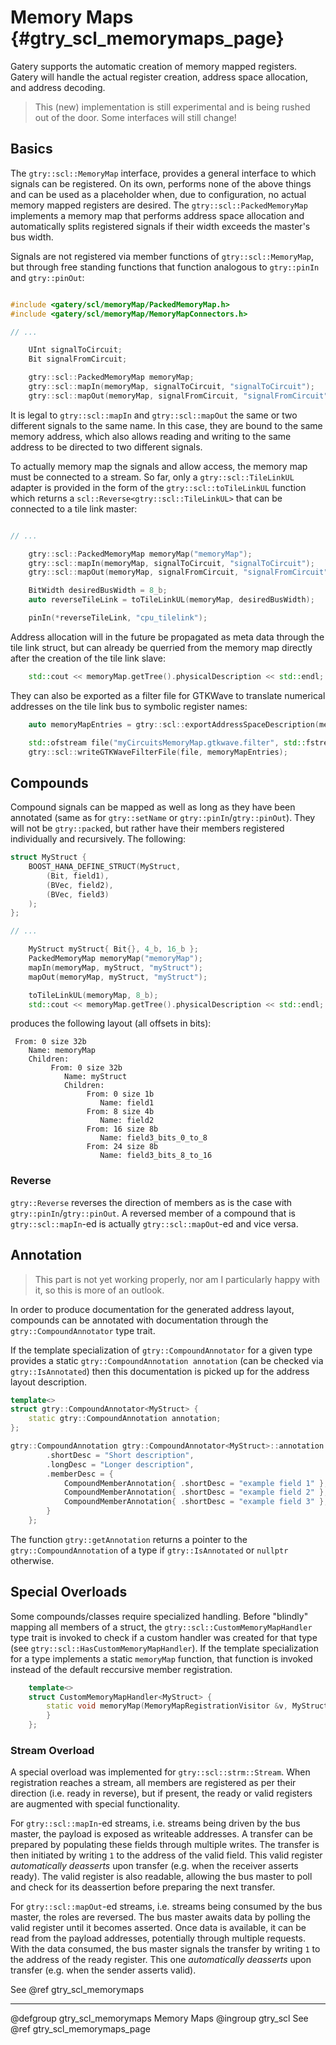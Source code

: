 # Memory Maps {#gtry_scl_memorymaps_page}

Gatery supports the automatic creation of memory mapped registers.
Gatery will handle the actual register creation, address space allocation, and address decoding.

> This (new) implementation is still experimental and is being rushed out of the door.
> Some interfaces will still change!

## Basics

The `gtry::scl::MemoryMap` interface, provides a general interface to which signals can be registered.
On its own, performs none of the above things and can be used as a placeholder when, due to configuration, no actual memory mapped registers are desired.
The `gtry::scl::PackedMemoryMap` implements a memory map that performs address space allocation and automatically splits registered signals if their width exceeds the master's bus width.

Signals are not registered via member functions of `gtry::scl::MemoryMap`, but through free standing functions that function analogous to `gtry::pinIn` and `gtry::pinOut`:
```cpp

#include <gatery/scl/memoryMap/PackedMemoryMap.h>
#include <gatery/scl/memoryMap/MemoryMapConnectors.h>

// ...

	UInt signalToCircuit;
	Bit signalFromCircuit;

	gtry::scl::PackedMemoryMap memoryMap;
	gtry::scl::mapIn(memoryMap, signalToCircuit, "signalToCircuit");
	gtry::scl::mapOut(memoryMap, signalFromCircuit, "signalFromCircuit");

```

It is legal to `gtry::scl::mapIn` and `gtry::scl::mapOut` the same or two different signals to the same name.
In this case, they are bound to the same memory address, which also allows reading and writing to the same address to be directed to two different signals.


To actually memory map the signals and allow access, the memory map must be connected to a stream.
So far, only a `gtry::scl::TileLinkUL` adapter is provided in the form of the `gtry::scl::toTileLinkUL` function which returns a `scl::Reverse<gtry::scl::TileLinkUL>` that can be connected to a tile link master:
```cpp

// ...

	gtry::scl::PackedMemoryMap memoryMap("memoryMap");
	gtry::scl::mapIn(memoryMap, signalToCircuit, "signalToCircuit");
	gtry::scl::mapOut(memoryMap, signalFromCircuit, "signalFromCircuit");

	BitWidth desiredBusWidth = 8_b;
	auto reverseTileLink = toTileLinkUL(memoryMap, desiredBusWidth);

	pinIn(*reverseTileLink, "cpu_tilelink");

```

Address allocation will in the future be propagated as meta data through the tile link struct, but can already be querried from the memory map directly after the creation of the tile link slave:
```cpp
	std::cout << memoryMap.getTree().physicalDescription << std::endl;
```

They can also be exported as a filter file for GTKWave to translate numerical addresses on the tile link bus to symbolic register names:
```cpp
	auto memoryMapEntries = gtry::scl::exportAddressSpaceDescription(memoryMap.getTree().physicalDescription);

	std::ofstream file("myCircuitsMemoryMap.gtkwave.filter", std::fstream::binary);
	gtry::scl::writeGTKWaveFilterFile(file, memoryMapEntries);
```

## Compounds

Compound signals can be mapped as well as long as they have been annotated (same as for `gtry::setName` or `gtry::pinIn`/`gtry::pinOut`).
They will not be `gtry::pack`ed, but rather have their members registered individually and recursively.
The following:
```cpp
struct MyStruct {
	BOOST_HANA_DEFINE_STRUCT(MyStruct,
		(Bit, field1),
		(BVec, field2),
		(BVec, field3)
	);
};

// ...

	MyStruct myStruct{ Bit{}, 4_b, 16_b };
	PackedMemoryMap memoryMap("memoryMap");
	mapIn(memoryMap, myStruct, "myStruct");
	mapOut(memoryMap, myStruct, "myStruct");

	toTileLinkUL(memoryMap, 8_b);
	std::cout << memoryMap.getTree().physicalDescription << std::endl;
```
produces the following layout (all offsets in bits):
```
 From: 0 size 32b
    Name: memoryMap
    Children: 
         From: 0 size 32b
            Name: myStruct
            Children: 
                 From: 0 size 1b
                    Name: field1
                 From: 8 size 4b
                    Name: field2
                 From: 16 size 8b
                    Name: field3_bits_0_to_8
                 From: 24 size 8b
                    Name: field3_bits_8_to_16
```

### Reverse

`gtry::Reverse` reverses the direction of members as is the case with `gtry::pinIn`/`gtry::pinOut`.
A reversed member of a compound that is `gtry::scl::mapIn`-ed is actually `gtry::scl::mapOut`-ed and vice versa.

## Annotation

> This part is not yet working properly, nor am I particularly happy with it, so this is more of an outlook.

In order to produce documentation for the generated address layout, compounds can be annotated with documentation through the `gtry::CompoundAnnotator` type trait.

If the template specialization of `gtry::CompoundAnnotator` for a given type provides a static `gtry::CompoundAnnotation annotation` (can be checked via `gtry::IsAnnotated`) then this documentation is picked up for the address layout description.

```cpp
template<>
struct gtry::CompoundAnnotator<MyStruct> {
	static gtry::CompoundAnnotation annotation;
};

gtry::CompoundAnnotation gtry::CompoundAnnotator<MyStruct>::annotation = {
		.shortDesc = "Short description",
		.longDesc = "Longer description",
		.memberDesc = {
			CompoundMemberAnnotation{ .shortDesc = "example field 1" },
			CompoundMemberAnnotation{ .shortDesc = "example field 2" },
			CompoundMemberAnnotation{ .shortDesc = "example field 3" },
		}
	};
```

The function `gtry::getAnnotation` returns a pointer to the `gtry::CompoundAnnotation` of a type if `gtry::IsAnnotated` or `nullptr` otherwise.

## Special Overloads

Some compounds/classes require specialized handling.
Before "blindly" mapping all members of a struct, the `gtry::scl::CustomMemoryMapHandler` type trait is invoked to check if a custom handler was created for that type (see `gtry::scl::HasCustomMemoryMapHandler`).
If the template specialization for a type implements a static `memoryMap` function, that function is invoked instead of the default reccursive member registration.
```cpp
	template<>
	struct CustomMemoryMapHandler<MyStruct> {
		static void memoryMap(MemoryMapRegistrationVisitor &v, MyStruct &signal, bool isReverse, std::string_view name, const CompoundMemberAnnotation *annotation) {
		}
	};
```

### Stream Overload

A special overload was implemented for `gtry::scl::strm::Stream`.
When registration reaches a stream, all members are registered as per their direction (i.e. ready in reverse), but if present, the ready or valid registers are augmented with special functionality.

For `gtry::scl::mapIn`-ed streams, i.e. streams being driven by the bus master, the payload is exposed as writeable addresses.
A transfer can be prepared by populating these fields through multiple writes.
The transfer is then initiated by writing `1` to the address of the valid field.
This valid register *automatically deasserts* upon transfer (e.g. when the receiver asserts ready).
The valid register is also readable, allowing the bus master to poll and check for its deassertion before preparing the next transfer.

For `gtry::scl::mapOut`-ed streams, i.e. streams being consumed by the bus master, the roles are reversed.
The bus master awaits data by polling the valid register until it becomes asserted.
Once data is available, it can be read from the payload addresses, potentially through multiple requests.
With the data consumed, the bus master signals the transfer by writing `1` to the address of the ready register.
This one *automatically deasserts* upon transfer (e.g. when the sender asserts valid).


See @ref gtry_scl_memorymaps

------------------------------

@defgroup gtry_scl_memorymaps Memory Maps
@ingroup gtry_scl
See @ref gtry_scl_memorymaps_page
